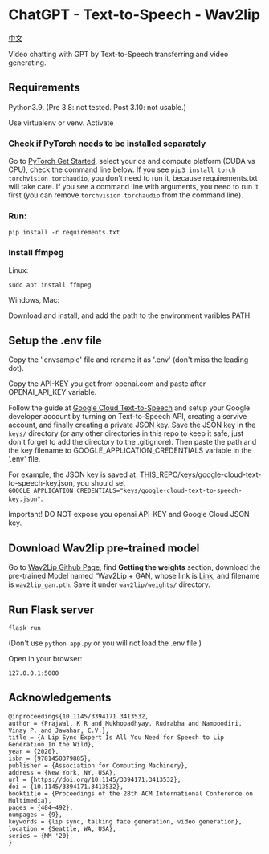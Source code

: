 # ChatGPT - Text-to-Speech - Wav2lip

[中文](./README.md)

Video chatting with GPT by Text-to-Speech transferring and video generating.

## Requirements

Python3.9. (Pre 3.8: not tested. Post 3.10: not usable.)

Use virtualenv or venv. Activate

### Check if PyTorch needs to be installed separately

Go to [PyTorch Get Started](https://pytorch.org/get-started/locally/), select your os and compute platform (CUDA vs CPU), check the command line below. If you see `pip3 install torch torchvision torchaudio`, you don't need to run it, because requirements.txt will take care. If you see a command line with arguments, you need to run it first (you can remove `torchvision torchaudio` from the command line).

### Run:

    pip install -r requirements.txt

### Install ffmpeg

Linux:

    sudo apt install ffmpeg

Windows, Mac:

Download and install, and add the path to the environment varibles PATH.

## Setup the .env file

Copy the '.envsample' file and rename it as '.env' (don't miss the leading dot).

Copy the API-KEY you get from openai.com and paste after OPENAI_API_KEY variable.

Follow the guide at [Google Cloud Text-to-Speech](https://cloud.google.com/text-to-speech/docs/before-you-begin?hl=zh-cn) and setup your Google developer account by turning on Text-to-Speech API, creating a servive account, and finally creating a private JSON key. Save the JSON key in the `keys/` directory (or any other directories in this repo to keep it safe, just don't forget to add the directory to the .gitignore). Then paste the path and the key filename to GOOGLE_APPLICATION_CREDENTIALS variable in the '.env' file.

For example, the JSON key is saved at: THIS_REPO/keys/google-cloud-text-to-speech-key.json, you should set `GOOGLE_APPLICATION_CREDENTIALS="keys/google-cloud-text-to-speech-key.json"`.

Important! DO NOT expose you openai API-KEY and Google Cloud JSON key.

## Download Wav2lip pre-trained model

Go to [Wav2Lip Github Page](https://github.com/Rudrabha/Wav2Lip), find **Getting the weights** section, download the pre-trained Model named “Wav2Lip + GAN, whose link is [Link](https://iiitaphyd-my.sharepoint.com/:u:/g/personal/radrabha_m_research_iiit_ac_in/EdjI7bZlgApMqsVoEUUXpLsBxqXbn5z8VTmoxp55YNDcIA?e=n9ljGW), and filename is `wav2lip_gan.pth`. Save it under `wav2lip/weights/` directory.

## Run Flask server

    flask run

(Don't use `python app.py` or you will not load the .env file.)

Open in your browser:

    127.0.0.1:5000

## Acknowledgements

```
@inproceedings{10.1145/3394171.3413532,
author = {Prajwal, K R and Mukhopadhyay, Rudrabha and Namboodiri, Vinay P. and Jawahar, C.V.},
title = {A Lip Sync Expert Is All You Need for Speech to Lip Generation In the Wild},
year = {2020},
isbn = {9781450379885},
publisher = {Association for Computing Machinery},
address = {New York, NY, USA},
url = {https://doi.org/10.1145/3394171.3413532},
doi = {10.1145/3394171.3413532},
booktitle = {Proceedings of the 28th ACM International Conference on Multimedia},
pages = {484–492},
numpages = {9},
keywords = {lip sync, talking face generation, video generation},
location = {Seattle, WA, USA},
series = {MM '20}
}
```
